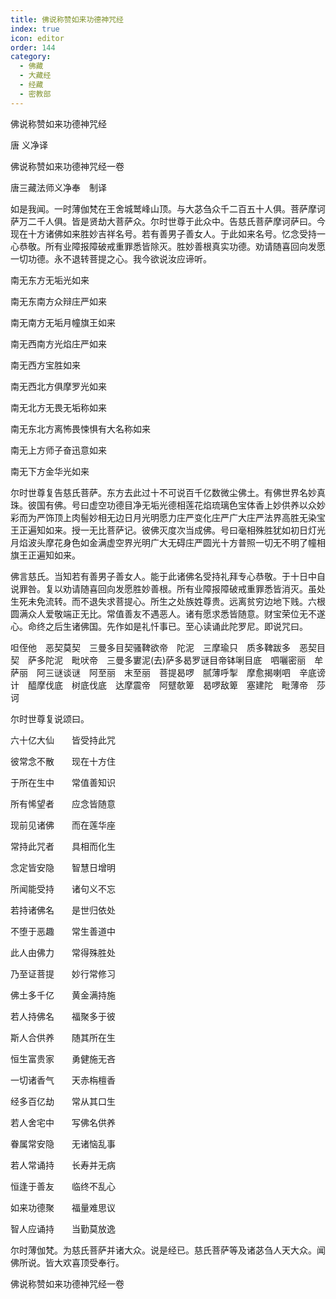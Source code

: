 ```yaml
---
title: 佛说称赞如来功德神咒经
index: true
icon: editor
order: 144
category:
  - 佛藏
  - 大藏经
  - 经藏
  - 密教部
---
```


  佛说称赞如来功德神咒经  

唐 义净译  

佛说称赞如来功德神咒经一卷  

唐三藏法师义净奉　制译  

如是我闻。一时薄伽梵在王舍城鹫峰山顶。与大苾刍众千二百五十人俱。菩萨摩诃萨万二千人俱。皆是贤劫大菩萨众。尔时世尊于此众中。告慈氏菩萨摩诃萨曰。今现在十方诸佛如来胜妙吉祥名号。若有善男子善女人。于此如来名号。忆念受持一心恭敬。所有业障报障破戒重罪悉皆除灭。胜妙善根真实功德。劝请随喜回向发愿一切功德。永不退转菩提之心。我今欲说汝应谛听。  

南无东方无垢光如来  

南无东南方众辩庄严如来  

南无南方无垢月幢旗王如来  

南无西南方光焰庄严如来  

南无西方宝胜如来  

南无西北方俱摩罗光如来  

南无北方无畏无垢称如来  

南无东北方离怖畏悚惧有大名称如来  

南无上方师子奋迅意如来  

南无下方金华光如来  

尔时世尊复告慈氏菩萨。东方去此过十不可说百千亿数微尘佛土。有佛世界名妙真珠。彼国有佛。号曰虚空功德目净无垢光德相莲花焰琉璃色宝体香上妙供养以众妙彩而为严饰顶上肉髻妙相无边日月光明愿力庄严变化庄严广大庄严法界高胜无染宝王正遍知如来。授一无比菩萨记。彼佛灭度次当成佛。号曰毫相殊胜犹如初日灯光月焰波头摩花身色如金满虚空界光明广大无碍庄严圆光十方普照一切无不明了幢相旗王正遍知如来。  

佛言慈氏。当知若有善男子善女人。能于此诸佛名受持礼拜专心恭敬。于十日中自说罪咎。复以劝请随喜回向发愿胜妙善根。所有业障报障破戒重罪悉皆消灭。虽处生死未免流转。而不退失求菩提心。所生之处族姓尊贵。远离贫穷边地下贱。六根圆满众人爱敬端正无比。常值善友不遇恶人。诸有愿求悉皆随意。财宝荣位无不遂心。命终之后生诸佛国。先作如是礼忏事已。至心读诵此陀罗尼。即说咒曰。  

呾侄他　恶契莫契　三曼多目契骚鞞欲帝　陀泥　三摩瑜只　质多鞞跋多　恶契目契　萨多陀泥　毗吠帝　三曼多寠泥(去)萨多曷罗谜目帝钵唎目底　呬囇密丽　牟萨丽　阿三谜谈谜　阿至丽　末至丽　菩提曷啰　腻薄呼掣　摩愈揭喇呬　辛底谤计　醯摩伐底　树底伐底　达摩震帝　阿躄欹箄　曷啰敌箄　塞建陀　毗薄帝　莎诃  

尔时世尊复说颂曰。  

六十亿大仙　　皆受持此咒  

彼常念不散　　现在十方住  

于所在生中　　常值善知识  

所有悕望者　　应念皆随意  

现前见诸佛　　而在莲华座  

常持此咒者　　具相而化生  

念定皆安隐　　智慧日增明  

所闻能受持　　诸句义不忘  

若持诸佛名　　是世归依处  

不堕于恶趣　　常生善道中  

此人由佛力　　常得殊胜处  

乃至证菩提　　妙行常修习  

佛土多千亿　　黄金满持施  

若人持佛名　　福聚多于彼  

斯人合供养　　随其所在生  

恒生富贵家　　勇健施无吝  

一切诸香气　　天赤栴檀香  

经多百亿劫　　常从其口生  

若人舍宅中　　写佛名供养  

眷属常安隐　　无诸恼乱事  

若人常诵持　　长寿并无病  

恒逢于善友　　临终不乱心  

如来功德聚　　福量难思议  

智人应诵持　　当勤莫放逸  

尔时薄伽梵。为慈氏菩萨并诸大众。说是经已。慈氏菩萨等及诸苾刍人天大众。闻佛所说。皆大欢喜顶受奉行。  

佛说称赞如来功德神咒经一卷  
